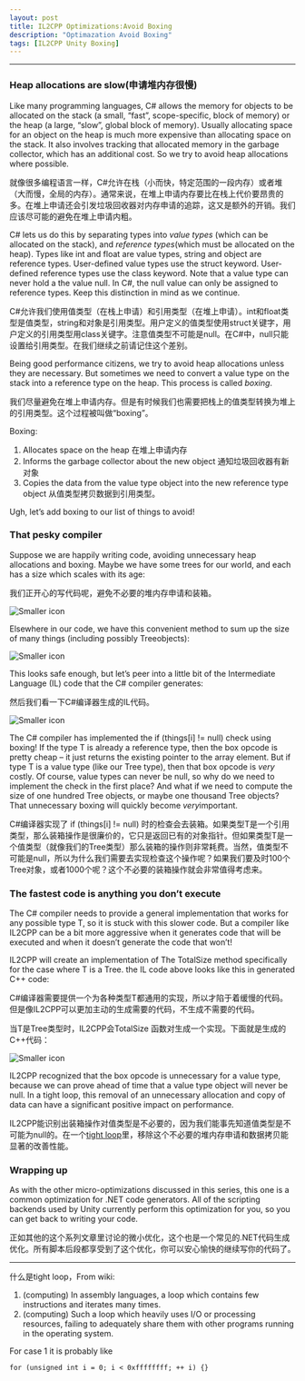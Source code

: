 ```yaml
---
layout: post
title: IL2CPP Optimizations:Avoid Boxing
description: "Optimazation Avoid Boxing"
tags: [IL2CPP Unity Boxing]
---
```


----------------------

### **Heap allocations are slow**(申请堆内存很慢)

Like many programming languages, C# allows the memory for objects to be allocated on the stack (a small, “fast”, scope-specific, block of memory) or the heap (a large, “slow”, global block of memory). Usually allocating space for an object on the heap is much more expensive than allocating space on the stack. It also involves tracking that allocated memory in the garbage collector, which has an additional cost. So we try to avoid heap allocations where possible.

就像很多编程语言一样，C#允许在栈（小而快，特定范围的一段内存）或者堆（大而慢，全局的内存）。通常来说，在堆上申请内存要比在栈上代价要昂贵的多。在堆上申请还会引发垃圾回收器对内存申请的追踪，这又是额外的开销。我们应该尽可能的避免在堆上申请内粗。

C# lets us do this by separating types into *value types* (which can be allocated on the stack), and *reference types*(which must be allocated on the heap). Types like int and float are value types, string and object are reference types. User-defined value types use the struct keyword. User-defined reference types use the class keyword. Note that a value type can never hold a the value null. In C#, the null value can only be assigned to reference types. Keep this distinction in mind as we continue.

C#允许我们使用值类型（在栈上申请）和引用类型（在堆上申请）。int和float类型是值类型，string和对象是引用类型。用户定义的值类型使用struct关键字，用户定义的引用类型用class关键字。注意值类型不可能是null。在C#中，null只能设置给引用类型。在我们继续之前请记住这个差别。

Being good performance citizens, we try to avoid heap allocations unless they are necessary. But sometimes we need to convert a value type on the stack into a reference type on the heap. This process is called *boxing*. 

我们尽量避免在堆上申请内存。但是有时候我们也需要把栈上的值类型转换为堆上的引用类型。这个过程被叫做“boxing”。

Boxing:

1. Allocates space on the heap 在堆上申请内存
2. Informs the garbage collector about the new object 通知垃圾回收器有新对象
3. Copies the data from the value type object into the new reference type object 从值类型拷贝数据到引用类型。

Ugh, let’s add boxing to our list of things to avoid!

### **That pesky compiler**

Suppose we are happily writing code, avoiding unnecessary heap allocations and boxing. Maybe we have some trees for our world, and each has a size which scales with its age:

我们正开心的写代码呢，避免不必要的堆内存申请和装箱。

![Smaller icon](http://awalife.top/images/12/hassize.png)

Elsewhere in our code, we have this convenient method to sum up the size of many things (including possibly Treeobjects):

![Smaller icon](http://awalife.top/images/12/totalsize.png)

This looks safe enough, but let’s peer into a little bit of the Intermediate Language (IL) code that the C# compiler generates:

然后我们看一下C#编译器生成的IL代码。

![Smaller icon](http://awalife.top/images/12/il.png)

The C# compiler has implemented the if (things[i] != null) check using boxing! If the type T is already a reference type, then the box opcode is pretty cheap – it just returns the existing pointer to the array element. But if type T is a value type (like our Tree type), then that box opcode is *very* costly. Of course, value types can never be null, so why do we need to implement the check in the first place? And what if we need to compute the size of one hundred Tree objects, or maybe one thousand Tree objects? That unnecessary boxing will quickly become *very*important.

C#编译器实现了 if (things[i] != null) 时的检查会去装箱。如果类型T是一个引用类型，那么装箱操作是很廉价的，它只是返回已有的对象指针。但如果类型T是一个值类型（就像我们的Tree类型）那么装箱的操作则非常耗费。当然，值类型不可能是null，所以为什么我们需要去实现检查这个操作呢？如果我们要及时100个Tree对象，或者1000个呢？这个不必要的装箱操作就会非常值得考虑来。

### **The fastest code is anything you don’t execute**

The C# compiler needs to provide a general implementation that works for any possible type T, so it is stuck with this slower code. But a compiler like IL2CPP can be a bit more aggressive when it generates code that will be executed and when it doesn’t generate the code that won’t!

IL2CPP will create an implementation of The TotalSize<T> method specifically for the case where T is a Tree. the IL code above looks like this in generated C++ code:

C#编译器需要提供一个为各种类型T都通用的实现，所以才陷于着缓慢的代码。但是像IL2CPP可以更加主动的生成需要的代码，不生成不需要的代码。

当T是Tree类型时，IL2CPP会TotalSize<T> 函数对生成一个实现。下面就是生成的C++代码：

![Smaller icon](http://awalife.top/images/12/newil.png)

IL2CPP recognized that the box opcode is unnecessary for a value type, because we can prove ahead of time that a value type object will never be null. In a tight loop, this removal of an unnecessary allocation and copy of data can have a significant positive impact on performance.

IL2CPP能识别出装箱操作对值类型是不必要的，因为我们能事先知道值类型是不可能为null的。在一个[tight loop]里，移除这个不必要的堆内存申请和数据拷贝能显著的改善性能。

### **Wrapping up**

As with the other micro-optimizations discussed in this series, this one is a common optimization for .NET code generators. All of the scripting backends used by Unity currently perform this optimization for you, so you can get back to writing your code.

正如其他的这个系列文章里讨论的微小优化，这个也是一个常见的.NET代码生成优化。所有脚本后段都享受到了这个优化，你可以安心愉快的继续写你的代码了。

-----------

什么是tight loop，From wiki:

1. (computing) In assembly languages, a loop which contains few instructions and iterates many times.
2. (computing) Such a loop which heavily uses I/O or processing resources, failing to adequately share them with other programs running in the operating system.

For case 1 it is probably like

```
for (unsigned int i = 0; i < 0xffffffff; ++ i) {}
```

[tight loop]:https://en.wiktionary.org/wiki/tight_loop